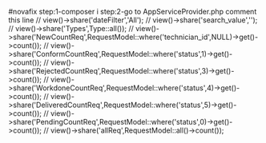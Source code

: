 #novafix
step:1-composer i
step:2-go to AppServiceProvider.php
comment this line  // view()->share('dateFilter','All');
        // view()->share('search_value','');
        // view()->share('Types',Type::all());
        // view()->share('NewCountReq',RequestModel::where('technician_id',NULL)->get()->count());
        // view()->share('ConformCountReq',RequestModel::where('status',1)->get()->count());
        // view()->share('RejectedCountReq',RequestModel::where('status',3)->get()->count());
        // view()->share('WorkdoneCountReq',RequestModel::where('status',4)->get()->count());
        // view()->share('DeliveredCountReq',RequestModel::where('status',5)->get()->count());
        // view()->share('PendingCountReq',RequestModel::where('status',0)->get()->count());
        // view()->share('allReq',RequestModel::all()->count());
